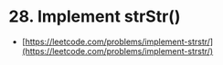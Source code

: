 # 28. Implement strStr()

- [https://leetcode.com/problems/implement-strstr/](https://leetcode.com/problems/implement-strstr/)
